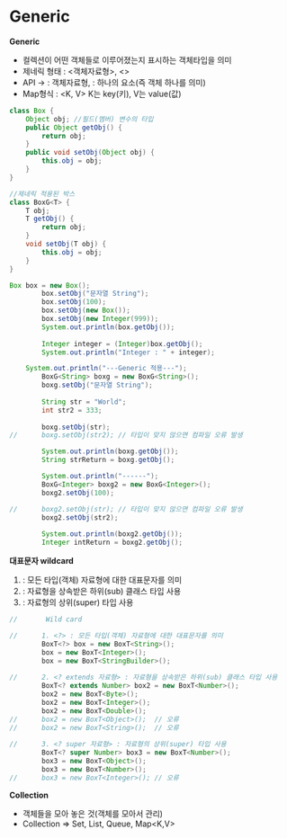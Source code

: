 # Generic

**Generic**
- 컬렉션이 어떤 객체들로 이루어졌는지 표시하는 객체타입을 의미
- 제네릭 형태 : <객체자료형>, <>
- API -> <T> : 객체자료형, <E> : 하나의 요소(즉 객체 하나를 의미)
- Map형식 : <K, V> K는 key(키), V는 value(값)

```java
class Box {
	Object obj; //필드(멤버) 변수의 타입
	public Object getObj() {
		return obj;
	}
	public void setObj(Object obj) {
		this.obj = obj;
	}
}
```
```java
//제네릭 적용된 박스
class BoxG<T> {
	T obj;
	T getObj() {
		return obj;
	}
	void setObj(T obj) {
		this.obj = obj;
	}
}
```
```java
Box box = new Box();
		box.setObj("문자열 String");
		box.setObj(100);
		box.setObj(new Box());
		box.setObj(new Integer(999));
		System.out.println(box.getObj());
		
		Integer integer = (Integer)box.getObj();
		System.out.println("Integer : " + integer);
```
```java
	System.out.println("---Generic 적용---");
		BoxG<String> boxg = new BoxG<String>();
		boxg.setObj("문자열 String");
		
		String str = "World";
		int str2 = 333;
		
		boxg.setObj(str);
//		boxg.setObj(str2); // 타입이 맞지 않으면 컴파일 오류 발생

		System.out.println(boxg.getObj());
		String strReturn = boxg.getObj();

		System.out.println("------");
		BoxG<Integer> boxg2 = new BoxG<Integer>();
		boxg2.setObj(100);

//		boxg2.setObj(str); // 타입이 맞지 않으면 컴파일 오류 발생
		boxg2.setObj(str2);
		
		System.out.println(boxg2.getObj());
		Integer intReturn = boxg2.getObj();
```

**대표문자 wildcard**
1. <?> : 모든 타입(객체) 자료형에 대한 대표문자를 의미
2. <? extends 자료형> : 자료형을 상속받은 하위(sub) 클래스 타입 사용
3. <? super 자료형> : 자료형의 상위(super) 타입 사용           

```java
//		 Wild card 

//		1. <?> : 모든 타입(객체) 자료형에 대한 대표문자를 의미
		BoxT<?> box = new BoxT<String>();
		box = new BoxT<Integer>();
		box = new BoxT<StringBuilder>();
		
//		2. <? extends 자료형> : 자료형을 상속받은 하위(sub) 클래스 타입 사용
		BoxT<? extends Number> box2 = new BoxT<Number>();
		box2 = new BoxT<Byte>();
		box2 = new BoxT<Integer>();
		box2 = new BoxT<Double>();
//		box2 = new BoxT<Object>();  // 오류
//		box2 = new BoxT<String>();  // 오류
		
//		3. <? super 자료형> : 자료형의 상위(super) 타입 사용  
		BoxT<? super Number> box3 = new BoxT<Number>();
		box3 = new BoxT<Object>();
		box3 = new BoxT<Number>();
//		box3 = new BoxT<Integer>(); // 오류
```


**Collection**
- 객체들을 모아 놓은 것(객체를 모아서 관리)
- Collection<E> => Set<E>, List<E>, Queue<E>, Map<K,V>



